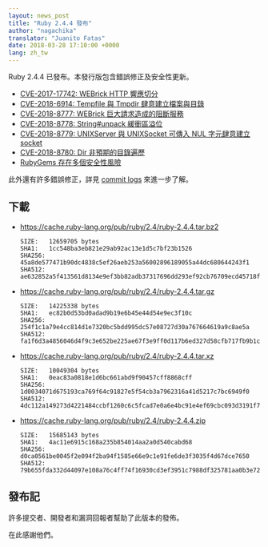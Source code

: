 ```yaml
---
layout: news_post
title: "Ruby 2.4.4 發布"
author: "nagachika"
translator: "Juanito Fatas"
date: 2018-03-28 17:10:00 +0000
lang: zh_tw
---
```


Ruby 2.4.4 已發布。本發行版包含錯誤修正及安全性更新。

* [CVE-2017-17742: WEBrick HTTP 響應切分](/zh_tw/news/2018/03/28/http-response-splitting-in-webrick-cve-2017-17742/)
* [CVE-2018-6914: Tempfile 與 Tmpdir 肆意建立檔案與目錄](/zh_tw/news/2018/03/28/unintentional-file-and-directory-creation-with-directory-traversal-cve-2018-6914/)
* [CVE-2018-8777: WEBrick 巨大請求造成的阻斷服務](/zh_tw/news/2018/03/28/large-request-dos-in-webrick-cve-2018-8777/)
* [CVE-2018-8778: String#unpack 緩衝區溢位](/zh_tw/news/2018/03/28/buffer-under-read-unpack-cve-2018-8778/)
* [CVE-2018-8779: UNIXServer 與 UNIXSocket 可傳入 NUL 字元肆意建立 socket](/zh_tw/news/2018/03/28/poisoned-nul-byte-unixsocket-cve-2018-8779/)
* [CVE-2018-8780: Dir 非預期的目錄遍歷](/zh_tw/news/2018/03/28/poisoned-nul-byte-dir-cve-2018-8780/)
* [RubyGems 存在多個安全性風險](/zh_tw/news/2018/02/17/multiple-vulnerabilities-in-rubygems/)

此外還有許多錯誤修正，詳見 [commit logs](https://github.com/ruby/ruby/compare/v2_4_3...v2_4_4) 來進一步了解。

## 下載

* <https://cache.ruby-lang.org/pub/ruby/2.4/ruby-2.4.4.tar.bz2>

      SIZE:   12659705 bytes
      SHA1:   1cc548ba3eb821e29ab92ac13e1d5c7bf23b1526
      SHA256: 45a8de577471b90dc4838c5ef26aeb253a56002896189055a44dc680644243f1
      SHA512: ae632852a5f413561d8134e9ef3bb82adb37317696dd293ef92cb76709ecd45718f14116ecce35b12f1c2dd53ccae8dabc7a924a270072b697512d11f4922347

* <https://cache.ruby-lang.org/pub/ruby/2.4/ruby-2.4.4.tar.gz>

      SIZE:   14225338 bytes
      SHA1:   ec82b0d53bd0adad9b19e6b45e44d54e9ec3f10c
      SHA256: 254f1c1a79e4cc814d1e7320bc5bdd995dc57e08727d30a767664619a9c8ae5a
      SHA512: fa1f6d3a4856046d4f9c3e652be225ae67f3e9ff0d117b6ed327d58cfb717fb9b1ce81d06a3302e486e7da0b5f67b16341666ceb02a554a428d221d008263ed8

* <https://cache.ruby-lang.org/pub/ruby/2.4/ruby-2.4.4.tar.xz>

      SIZE:   10049304 bytes
      SHA1:   0eac83a0818e1d6bc661abd9f90457cff8868cff
      SHA256: 1d0034071d675193ca769f64c91827e5f54cb3a7962316a41d5217c7bc6949f0
      SHA512: 4dc112a149273d4221484ccbf1260c6c5fcad7e0a6e4bc91e4ef69cbc093d3191f7abd71420f80d680f8ea5d111e6803ba2af32166aa501913639e6d5696fde0

* <https://cache.ruby-lang.org/pub/ruby/2.4/ruby-2.4.4.zip>

      SIZE:   15685143 bytes
      SHA1:   4ac11e6915c168a235b854014aa2a0d540cabd68
      SHA256: d0ca0561be0045f2e094f2ba94f1585e66e9c1e91fe6de3f3035f4d67dce7650
      SHA512: 79b655fda332d44097e108a76c4ff74f16930cd3ef3951c7988df325781aa0b3e724697107d964735f31a2457a835f08fa72c4eadd5ef7d3ccc1e6c9185f37e3

## 發布記

許多提交者、開發者和漏洞回報者幫助了此版本的發佈。

在此感謝他們。
